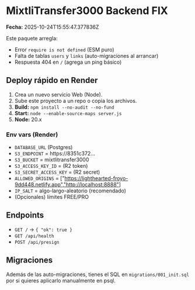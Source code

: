 # MixtliTransfer3000 Backend FIX

**Fecha:** 2025-10-24T15:55:47.377836Z

Este paquete arregla:
- Error `require is not defined` (ESM puro)
- Falta de tablas `users` y `links` (auto-migraciones al arrancar)
- Respuesta 404 en `/` (agrega un ping básico)

## Deploy rápido en Render

1. Crea un nuevo servicio Web (Node).
2. Sube este proyecto a un repo o copia los archivos.
3. **Build:** `npm install --no-audit --no-fund`
4. **Start:** `node --enable-source-maps server.js`
5. **Node:** 20.x

### Env vars (Render)
- `DATABASE_URL` (Postgres)
- `S3_ENDPOINT` = https://8351c372...
- `S3_BUCKET` = mixtlitransfer3000
- `S3_ACCESS_KEY_ID` = (R2 token)
- `S3_SECRET_ACCESS_KEY` = (R2 secret)
- `ALLOWED_ORIGINS` = ["https://lighthearted-froyo-9dd448.netlify.app","http://localhost:8888"]
- `IP_SALT` = algo-largo-aleatorio (recomendado)
- (Opcionales) límites FREE/PRO

## Endpoints
- `GET /` -> `{ "ok": true }`
- `GET /api/health`
- `POST /api/presign`

## Migraciones
Además de las auto-migraciones, tienes el SQL en `migrations/001_init.sql` por si quieres aplicarlo manualmente en psql.
